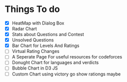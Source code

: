 # Things To do

- [x] HeatMap  with Dialog Box
- [x] Radar Chart
- [x] Stats about Questions and Contest
- [x] Unsolved Questions
- [x] Bar Chart for Levels And Ratings
- [ ] Virtual Rating Changes
- [ ] A Seperate Page For useful resources for codeforces
- [ ] Donught Chart for languages and verdicts
- [ ] Bubble Chart in D3 JS
- [ ] Custom Chart using victory go show rationgs maybe
